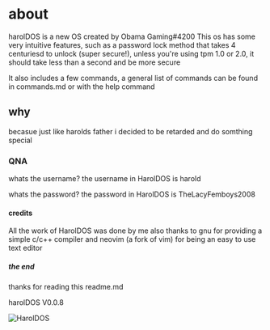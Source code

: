 # about

harolDOS is a new OS created by Obama Gaming#4200
This os has some very intuitive features, such as a password lock method that takes 4 centuriesd to unlock (super secure!), unless you're using tpm 1.0 or 2.0, it should take less than a second and be more secure

It also includes a few commands, a general list of commands can be found in commands.md or with the help command

## why

becasue just like harolds father i decided to be retarded and do somthing special

### QNA

whats the username?
the username in HarolDOS is harold

whats the password?
the password in HarolDOS is TheLacyFemboys2008

#### credits

All the work of HarolDOS was done by me
also thanks to gnu for providing a simple c/c++ compiler
and neovim (a fork of vim) for being an easy to use text editor

##### the end

thanks for reading this readme.md

harolDOS V0.0.8

![HarolDOS](https://user-images.githubusercontent.com/68093909/123341082-d0cd6900-d4f9-11eb-80d4-49d9e40b2b4a.png)
